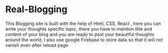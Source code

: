 # Real-Blogging
This Blogging site is built with the help of Html, CSS, React , here you can write your thoughts specific topic, there you have to mention title and content of your blog and you are ready to post your beautiful thoughts around the world, I also use google Firebase to store data so that it will not vanish even after reload page
